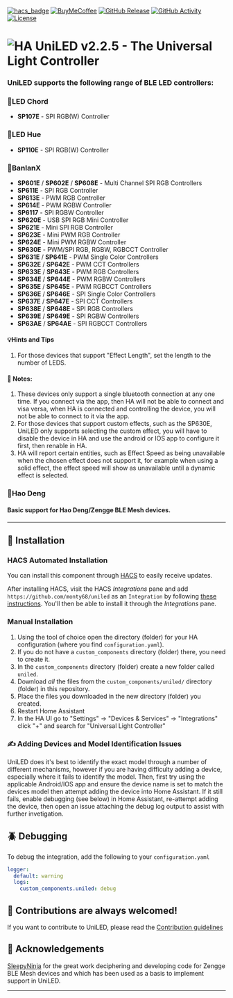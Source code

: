[![hacs_badge](https://img.shields.io/badge/HACS-Default-41BDF5.svg?style=for-the-badge)](https://github.com/hacs/integration)
[![BuyMeCoffee][buymecoffeebadge]][buymecoffee]
[![GitHub Release][releases-shield]][releases]
[![GitHub Activity][commits-shield]][commits]
[![License][license-shield]][license]

# ![HA][ha-logo] UniLED v2.2.5 - The Universal Light Controller

### UniLED supports the following range of BLE LED controllers:

### 📱LED Chord
  - **SP107E** - SPI RGB(W) Controller

### 📱LED Hue
  - **SP110E** - SPI RGB(W) Controller

### 📱BanlanX
  - **SP601E** / **SP602E** / **SP608E** - Multi Channel SPI RGB Controllers
  - **SP611E** - SPI RGB Controller
  - **SP613E** - PWM RGB Controller
  - **SP614E** - PWM RGBW Controller
  - **SP6117** - SPI RGBW Controller
  - **SP620E** - USB SPI RGB Mini Controller
  - **SP621E** - Mini SPI RGB Controller
  - **SP623E** - Mini PWM RGB Controller
  - **SP624E** - Mini PWM RGBW Controller
  - **SP630E** - PWM/SPI RGB, RGBW, RGBCCT Controller
  - **SP631E** / **SP641E** - PWM Single Color Controllers
  - **SP632E** / **SP642E** - PWM CCT Controllers
  - **SP633E** / **SP643E** - PWM RGB Controllers
  - **SP634E** / **SP644E** - PWM RGBW Controllers
  - **SP635E** / **SP645E** - PWM RGBCCT Controllers
  - **SP636E** / **SP646E** - SPI Single Color Controllers
  - **SP637E** / **SP647E** - SPI CCT Controllers
  - **SP638E** / **SP648E** - SPI RGB Controllers
  - **SP639E** / **SP649E** - SPI RGBW Controllers
  - **SP63AE** / **SP64AE** - SPI RGBCCT Controllers

#### 💡Hints and Tips
1. For those devices that support "Effect Length", set the length to the number of LEDS.
  
#### 🧐 Notes:
1. These devices only support a single bluetooth connection at any one time. If you connect via the app, then HA will not be able to connect and visa versa, when HA is connected and controlling the device, you will not be able to connect to it via the app.
2. For those devices that support custom effects, such as the SP630E, UniLED only supports selecting the custom effect, you will have to disable the device in HA and use the android or IOS app to configure it first, then renable in HA.
3. HA will report certain entities, such as Effect Speed as being unavailable when the chosen effect does not support it, for example when using a solid effect, the effect speed will show as unavailable until a dynamic effect is selected. 

### 📱Hao Deng
#### **Basic** support for Hao Deng/Zengge BLE Mesh devices.
---

## 🚀 Installation

### HACS Automated Installation

You can install this component through [HACS](https://hacs.xyz/) to easily receive updates.

After installing HACS, visit the HACS _Integrations_ pane and add `https://github.com/monty68/uniled` as an `Integration` by following [these instructions](https://hacs.xyz/docs/faq/custom_repositories/). You'll then be able to install it through the _Integrations_ pane.

### Manual Installation

1. Using the tool of choice open the directory (folder) for your HA configuration (where you find `configuration.yaml`).
2. If you do not have a `custom_components` directory (folder) there, you need to create it.
3. In the `custom_components` directory (folder) create a new folder called `uniled`.
4. Download _all_ the files from the `custom_components/uniled/` directory (folder) in this repository.
5. Place the files you downloaded in the new directory (folder) you created.
6. Restart Home Assistant
7. In the HA UI go to "Settings" -> "Devices & Services" -> "Integrations" click "+" and search for "Universal Light Controller"

### ✍️ Adding Devices and Model Identification Issues

UniLED does it's best to identify the exact model through a number of different mechanisms, however
if you are having difficulty adding a device, especially where it fails to identify the model. Then,
first try using the applicable Android/IOS app and ensure the device name is set to match the devices
model then attempt adding the device into Home Assistant. If it still fails, enable debugging (see below) in Home Assistant, re-attempt adding the device, then open an issue attaching the debug log 
output to assist with further invetigation.

## 🪲 Debugging

To debug the integration, add the following to your `configuration.yaml`

```yaml
logger:
  default: warning
  logs:
    custom_components.uniled: debug
```

## 🙋 Contributions are always welcomed!

If you want to contribute to UniLED, please read the [Contribution guidelines](CONTRIBUTING.md)

## 🎉 Acknowledgements
[SleepyNinja](https://github.com/SleepyNinja0o) for the great work deciphering and developing code for Zengge BLE Mesh devices and which has been used as a basis to implement support in UniLED.

***

[uniled]: https://github.com/monty68/uniled
[ha-logo]: docs/img/ha-logo-32x32.png
[SP107E]: docs/sp107e.md
[SP110E]: docs/sp110e.md
[SP601E]: docs/sp601e.md
[SP61xE]: docs/sp61Xe.md
[SP620E]: docs/sp620e.md
[Info]: info.md
[user_profile]: https://github.com/monty68
[maintenance-shield]: https://img.shields.io/badge/maintainer-Monty-blue.svg?style=for-the-badge
[buymecoffee]: https://www.buymeacoffee.com/monty68
[buymecoffeebadge]: https://img.shields.io/badge/buy%20me%20a%20coffee-donate-yellow.svg?style=for-the-badge
[hacsbadge]: https://img.shields.io/badge/HACS-Custom-orange.svg?style=for-the-badge
[releases-shield]: https://img.shields.io/github/v/release/monty68/uniled?display_name=release&include_prereleases&style=for-the-badge
[releases]: https://github.com/monty68/uniled/releases
[commits-shield]: https://img.shields.io/github/last-commit/monty68/uniled?style=for-the-badge
[commits]: https://github.com/monty68/uniled/commits/main
[license]: https://github.com/monty68/uniled/blob/main/LICENSE
[license-shield]: https://img.shields.io/github/license/monty68/uniled.svg?style=for-the-badge
